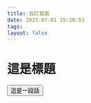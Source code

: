 ```yaml
---
title: 自訂頁面
date: 2023-07-01 15:29:53
tags:
layout: false
---
```


<!DOCTYPE html>
<html lang="zh-Hant-TW">
<head>
  <meta charset="UTF-8">
  <meta name="viewport" content="width=device-width, initial-scale=1.0">
  <title>關於我</title>
  <link rel='stylesheet' href='https://cdnjs.cloudflare.com/ajax/libs/twitter-bootstrap/4.5.0/css/bootstrap.min.css'/>
</head>
<body>
  <div class="container">
    <h1>這是標題</h1>
    <button class="btn btn-outline-primary" type="button">這是一段話</button>
  </div>
</body>
</html>
